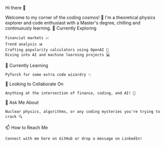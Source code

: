 Hi there 👋

Welcome to my corner of the coding cosmos! 🌌 I'm a theoretical physics explorer and code enthusiast with a Master's degree, chilling and continuously learning.
🔭 Currently Exploring

    Financial markets 📈
    Trend analysis 📊
    Crafting popularity calculators using OpenAI 🤖
    Diving into AI and machine learning projects 💻

🌱 Currently Learning

    PyTorch for some extra code wizardry ✨

👯 Looking to Collaborate On

    Anything at the intersection of finance, coding, and AI! 🚀

💬 Ask Me About

    Nuclear physics, algorithms, or any coding mysteries you're trying to crack 🔍

📫 How to Reach Me

    Connect with me here on GitHub or drop a message on LinkedIn!
